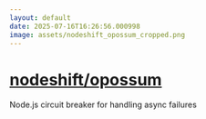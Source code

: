 ```yaml
---
layout: default
date: 2025-07-16T16:26:56.000998
image: assets/nodeshift_opossum_cropped.png
---
```


# [nodeshift/opossum](https://github.com/nodeshift/opossum)

Node.js circuit breaker for handling async failures
